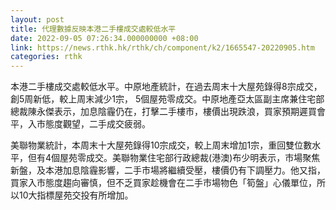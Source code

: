 ```yaml
---
layout: post
title: 代理數據反映本港二手樓成交處較低水平
date: 2022-09-05 07:26:34.000000000 +08:00
link: https://news.rthk.hk/rthk/ch/component/k2/1665547-20220905.htm
categories: rthk
---
```


本港二手樓成交處較低水平。中原地產統計，在過去周末十大屋苑錄得8宗成交，創5周新低，較上周末減少1宗， 5個屋苑零成交。中原地產亞太區副主席兼住宅部總裁陳永傑表示，加息陰霾仍在，打擊二手樓市，樓價出現跌浪，買家預期遲買會平，入市態度觀望，二手成交疲弱。
 
美聯物業統計，本周末十大屋苑錄得10宗成交，較上周末增加1宗，重回雙位數水平，但有4個屋苑零成交。美聯物業住宅部行政總裁(港澳)布少明表示，市場聚焦新盤，及本港加息陰霾影響，二手市場將繼續受壓，樓價仍有下調壓力。他又指，買家入市態度趨向審慎，但不乏買家趁機會在二手市場物色「筍盤」心儀單位，所以10大指標屋苑交投有所增加。
